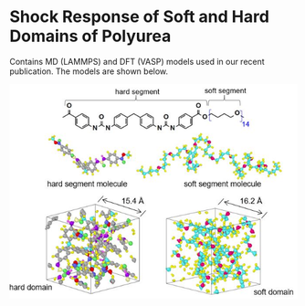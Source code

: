 # Shock Response of Soft and Hard Domains of Polyurea 
Contains MD (LAMMPS) and DFT (VASP) models used in our recent publication. The models are shown below.

<img src="phase_segregated_polyurea.JPG" width="600">
